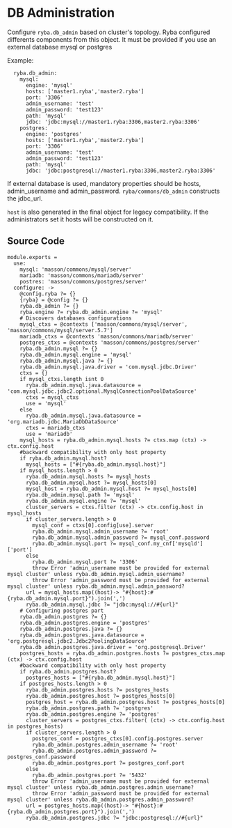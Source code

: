 
# DB Administration
Configure `ryba.db_admin` based on cluster's topology. Ryba configured differents
components from this object. It must be provided if you use an external database
mysql or postgres


Example:
```
  ryba.db_admin:
    mysql:
      engine: 'mysql'
      hosts: ['master1.ryba','master2.ryba']
      port: '3306'
      admin_username: 'test'
      admin_password: 'test123'
      path: 'mysql'
      jdbc: 'jdbc:mysql://master1.ryba:3306,master2.ryba:3306'
    postgres:
      engine: 'postgres'
      hosts: ['master1.ryba','master2.ryba']
      port: '3306'
      admin_username: 'test'
      admin_password: 'test123'
      path: 'mysql'
      jdbc: 'jdbc:postgresql://master1.ryba:3306,master2.ryba:3306'
```

If external database is used, mandatory properties should be hosts,
admin\_username and admin\_password.
`ryba/commons/db_admin` constructs the jdbc_url.

`host` is also generated in the final object for legacy compatibility. If the administrators
set it hosts will be constructed on it.

## Source Code

    module.exports =
      use:
        mysql: 'masson/commons/mysql/server'
        mariadb: 'masson/commons/mariadb/server'
        postres: 'masson/commons/postgres/server'
      configure: ->
        @config.ryba ?= {}
        {ryba} = @config ?= {}
        ryba.db_admin ?= {}
        ryba.engine ?= ryba.db_admin.engine ?= 'mysql'
        # Discovers databases configurations
        mysql_ctxs = @contexts ['masson/commons/mysql/server', 'masson/commons/mysql/server.5.7']
        mariadb_ctxs = @contexts 'masson/commons/mariadb/server'
        postgres_ctxs = @contexts 'masson/commons/postgres/server'
        ryba.db_admin.mysql ?= {}
        ryba.db_admin.mysql.engine = 'mysql'
        ryba.db_admin.mysql.java ?= {}
        ryba.db_admin.mysql.java.driver = 'com.mysql.jdbc.Driver'
        ctxs = {}
        if mysql_ctxs.length isnt 0 
          ryba.db_admin.mysql.java.datasource = 'com.mysql.jdbc.jdbc2.optional.MysqlConnectionPoolDataSource'
          ctxs = mysql_ctxs
          use = 'mysql'
        else 
          ryba.db_admin.mysql.java.datasource = 'org.mariadb.jdbc.MariaDbDataSource'
          ctxs = mariadb_ctxs
          use = 'mariadb'
        mysql_hosts = ryba.db_admin.mysql.hosts ?= ctxs.map (ctx) -> ctx.config.host
        #backward compatibility with only host property
        if ryba.db_admin.mysql.host?
          mysql_hosts = ["#{ryba.db_admin.mysql.host}"]
        if mysql_hosts.length > 0
          ryba.db_admin.mysql.hosts ?= mysql_hosts
          ryba.db_admin.mysql.host ?= mysql_hosts[0]
          mysql_host = ryba.db_admin.mysql.host ?= mysql_hosts[0]
          ryba.db_admin.mysql.path ?= 'mysql'
          ryba.db_admin.mysql.engine ?= 'mysql'
          cluster_servers = ctxs.filter (ctx) -> ctx.config.host in mysql_hosts
          if cluster_servers.length > 0
            mysql_conf = ctxs[0].config[use].server
            ryba.db_admin.mysql.admin_username ?= 'root'
            ryba.db_admin.mysql.admin_password ?= mysql_conf.password
            ryba.db_admin.mysql.port ?= mysql_conf.my_cnf['mysqld']['port']
          else
            ryba.db_admin.mysql.port ?= '3306'
            throw Error 'admin_username must be provided for external mysql cluster' unless ryba.db_admin.mysql.admin_username?
            throw Error 'admin_password must be provided for external mysql cluster' unless ryba.db_admin.mysql.admin_password?
          url = mysql_hosts.map((host)-> "#{host}:#{ryba.db_admin.mysql.port}").join(',')
          ryba.db_admin.mysql.jdbc ?= "jdbc:mysql://#{url}"
        # Configuring postgres part
        ryba.db_admin.postgres ?= {}
        ryba.db_admin.postgres.engine = 'postgres'
        ryba.db_admin.postgres.java ?= {}
        ryba.db_admin.postgres.java.datasource = 'org.postgresql.jdbc2.Jdbc2PoolingDataSource'
        ryba.db_admin.postgres.java.driver = 'org.postgresql.Driver'
        postgres_hosts = ryba.db_admin.postgres.hosts ?= postgres_ctxs.map (ctx) -> ctx.config.host
        #backward compatibility with only host property
        if ryba.db_admin.postgres.host?
          postgres_hosts = ["#{ryba.db_admin.mysql.host}"]
        if postgres_hosts.length > 0
          ryba.db_admin.postgres.hosts ?= postgres_hosts
          ryba.db_admin.postgres.host ?= postgres_hosts[0]
          postgres_host = ryba.db_admin.postgres.host ?= postgres_hosts[0]
          ryba.db_admin.postgres.path ?= 'postgres'
          ryba.db_admin.postgres.engine ?= 'postgres'
          cluster_servers = postgres_ctxs.filter( (ctx) -> ctx.config.host in postgres_hosts)
          if cluster_servers.length > 0
            postgres_conf = postgres_ctxs[0].config.postgres.server
            ryba.db_admin.postgres.admin_username ?= 'root'
            ryba.db_admin.postgres.admin_password ?= postgres_conf.password
            ryba.db_admin.postgres.port ?= postgres_conf.port
          else
            ryba.db_admin.postgres.port ?= '5432'
            throw Error 'admin_username must be provided for external mysql cluster' unless ryba.db_admin.postgres.admin_username?
            throw Error 'admin_password must be provided for external mysql cluster' unless ryba.db_admin.postgres.admin_password?
          url = postgres_hosts.map((host)-> "#{host}:#{ryba.db_admin.postgres.port}").join(',')
          ryba.db_admin.postgres.jdbc ?= "jdbc:postgresql://#{url}"
